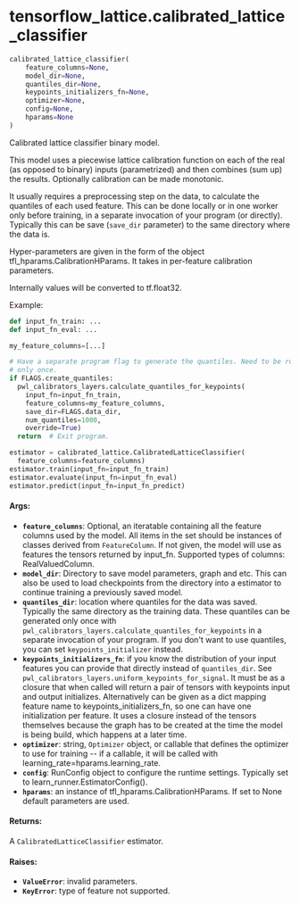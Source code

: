 <div itemscope itemtype="http://developers.google.com/ReferenceObject">
<meta itemprop="name" content="tensorflow_lattice.calibrated_lattice_classifier" />
</div>

# tensorflow_lattice.calibrated_lattice_classifier

``` python
calibrated_lattice_classifier(
    feature_columns=None,
    model_dir=None,
    quantiles_dir=None,
    keypoints_initializers_fn=None,
    optimizer=None,
    config=None,
    hparams=None
)
```

Calibrated lattice classifier binary model.



This model uses a piecewise lattice calibration function on each of the
real (as opposed to binary) inputs (parametrized) and then combines (sum up)
the results. Optionally calibration can be made monotonic.

It usually requires a preprocessing step on the data, to calculate the
quantiles of each used feature. This can be done locally or in one worker
only before training, in a separate invocation of your program (or directly).
Typically this can be save (`save_dir` parameter) to the same
directory where the data is.

Hyper-parameters are given in the form of the object
tfl_hparams.CalibrationHParams. It takes in per-feature calibration
parameters.

Internally values will be converted to tf.float32.

Example:

```python
def input_fn_train: ...
def input_fn_eval: ...

my_feature_columns=[...]

# Have a separate program flag to generate the quantiles. Need to be run
# only once.
if FLAGS.create_quantiles:
  pwl_calibrators_layers.calculate_quantiles_for_keypoints(
    input_fn=input_fn_train,
    feature_columns=my_feature_columns,
    save_dir=FLAGS.data_dir,
    num_quantiles=1000,
    override=True)
  return  # Exit program.

estimator = calibrated_lattice.CalibratedLatticeClassifier(
  feature_columns=feature_columns)
estimator.train(input_fn=input_fn_train)
estimator.evaluate(input_fn=input_fn_eval)
estimator.predict(input_fn=input_fn_predict)
```

#### Args:

* <b>`feature_columns`</b>: Optional, an iteratable containing all the feature
    columns used by the model. All items in the set should be instances of
    classes derived from `FeatureColumn`. If not given, the model will
    use as features the tensors returned by input_fn.
    Supported types of columns: RealValuedColumn.
* <b>`model_dir`</b>: Directory to save model parameters, graph and etc. This can
    also be used to load checkpoints from the directory into a estimator to
    continue training a previously saved model.
* <b>`quantiles_dir`</b>: location where quantiles for the data was saved. Typically
    the same directory as the training data. These quantiles can be
    generated only once with
    `pwl_calibrators_layers.calculate_quantiles_for_keypoints` in a separate
    invocation of your program. If you don't want to use quantiles, you can
    set `keypoints_initializer` instead.
* <b>`keypoints_initializers_fn`</b>: if you know the distribution of your
    input features you can provide that directly instead of `quantiles_dir`.
    See `pwl_calibrators_layers.uniform_keypoints_for_signal`. It must be
    as a closure that when called will return a pair of tensors with
    keypoints input and output initializes. Alternatively can be given as
    a dict mapping feature name to keypoints_initializers_fn, so one
    can have one initialization per feature. It uses a closure instead of
    the tensors themselves because the graph has to be created at the time
    the model is being build, which happens at a later time.
* <b>`optimizer`</b>: string, `Optimizer` object, or callable that defines the
    optimizer to use for training -- if a callable, it will be called with
    learning_rate=hparams.learning_rate.
* <b>`config`</b>: RunConfig object to configure the runtime settings. Typically set
    to learn_runner.EstimatorConfig().
* <b>`hparams`</b>: an instance of tfl_hparams.CalibrationHParams. If set to
    None default parameters are used.


#### Returns:

A `CalibratedLatticeClassifier` estimator.


#### Raises:

* <b>`ValueError`</b>: invalid parameters.
* <b>`KeyError`</b>: type of feature not supported.